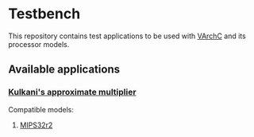 # Testbench

This repository contains test applications to be used with [VArchC](https://github.com/VArchC/ArchC/)
and its processor models.

## Available applications

### [Kulkani's approximate multiplier](https://github.com/VArchC/Testbench/tree/master/Kulkarni)

Compatible models:

1. [MIPS32r2](https://github.com/VArchC/MIPS32r2/)
